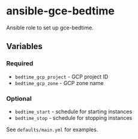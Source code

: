 # ansible-gce-bedtime
Ansible role to set up gce-bedtime.

## Variables
### Required
- `bedtime_gcp_project` - GCP project ID
- `bedtime_gcp_zone` - GCP zone name 

### Optional
- `bedtime_start` - schedule for starting instances
- `bedtime_stop` - schedule for stopping instances

See `defaults/main.yml` for examples.
